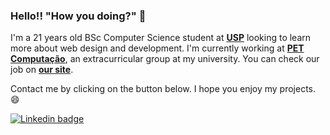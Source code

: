 ### Hello!! "How you doing?" 👋

I'm a 21 years old BSc Computer Science student at <b>[USP](https://www5.usp.br/)</b> looking to learn more about web design and development. I'm currently working at <b>[PET Computação](https://github.com/pet-comp)</b>, an extracurricular group at my university. You can check our job on <b>[our site](https://pet.icmc.usp.br/)</b>.

Contact me by clicking on the button below. I hope you enjoy my projects. :smile:

[![Linkedin badge](https://img.shields.io/badge/-Henrique%20dos%20Santos-blue?logo=Linkedin&logoColor=white&link=https://www.linkedin.com/in/henriquesqs/)](https://www.linkedin.com/in/henriquesqs/)
